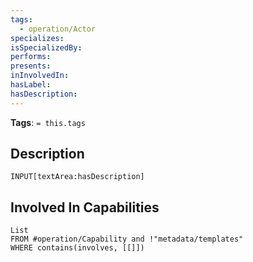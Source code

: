 ```yaml
---
tags:
  - operation/Actor
specializes:
isSpecializedBy:
performs:
presents:
inInvolvedIn:
hasLabel:
hasDescription:
---
```

**Tags**: `= this.tags`
## Description
`INPUT[textArea:hasDescription]`
## Involved In Capabilities
```dataview
List
FROM #operation/Capability and !"metadata/templates"
WHERE contains(involves, [[]])
```